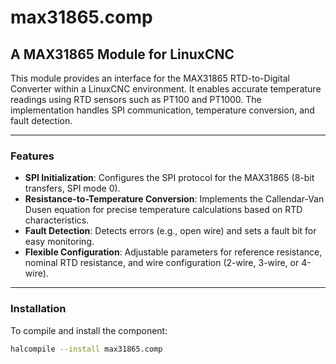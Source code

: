 # max31865.comp

## A MAX31865 Module for LinuxCNC

This module provides an interface for the MAX31865 RTD-to-Digital Converter within a LinuxCNC environment. It enables accurate temperature readings using RTD sensors such as PT100 and PT1000. The implementation handles SPI communication, temperature conversion, and fault detection.

---

### Features
- **SPI Initialization**: Configures the SPI protocol for the MAX31865 (8-bit transfers, SPI mode 0).
- **Resistance-to-Temperature Conversion**: Implements the Callendar-Van Dusen equation for precise temperature calculations based on RTD characteristics.
- **Fault Detection**: Detects errors (e.g., open wire) and sets a fault bit for easy monitoring.
- **Flexible Configuration**: Adjustable parameters for reference resistance, nominal RTD resistance, and wire configuration (2-wire, 3-wire, or 4-wire).

---

### Installation
To compile and install the component:
```bash
halcompile --install max31865.comp
